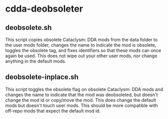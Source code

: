 # cdda-deobsoleter
## deobsolete.sh
This script copies obsolete Cataclysm: DDA mods from the data folder to the user mods folder, changes the name to indicate the mod is obsolete, toggles the obsolete tag, and fixes identifiers so that these mods can once again be used.
This does not wipe out your other user mods, nor change anything in the default mods.
## deobsolete-inplace.sh
This script toggles the obsolete flag on obsolete Cataclysm: DDA mods and changes the name to indicate that the mod was deobsoleted, but doesn't change the mod id or copy/move the mod.
This does change the default mods but doesn't touch user mods.  This should be more compatible with off-repo mods that expect the default mod id.